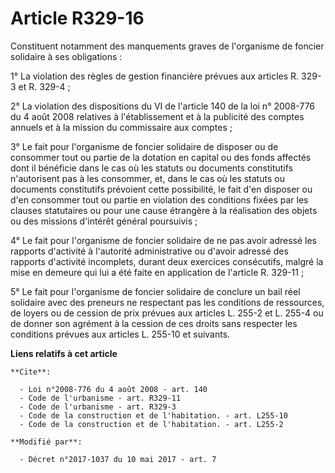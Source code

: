 # Article R329-16

Constituent notamment des manquements graves de l'organisme de foncier solidaire à ses obligations :

1° La violation des règles de gestion financière prévues aux articles R. 329-3 et R. 329-4 ;

2° La violation des dispositions du VI de l'article 140 de la loi n° 2008-776 du 4 août 2008 relatives à l'établissement et à
la publicité des comptes annuels et à la mission du commissaire aux comptes ;

3° Le fait pour l'organisme de foncier solidaire de disposer ou de consommer tout ou partie de la dotation en capital ou des
fonds affectés dont il bénéficie dans le cas où les statuts ou documents constitutifs n'autorisent pas à les consommer, et,
dans le cas où les statuts ou documents constitutifs prévoient cette possibilité, le fait d'en disposer ou d'en consommer
tout ou partie en violation des conditions fixées par les clauses statutaires ou pour une cause étrangère à la réalisation
des objets ou des missions d'intérêt général poursuivis ;

4° Le fait pour l'organisme de foncier solidaire de ne pas avoir adressé les rapports d'activité à l'autorité administrative
ou d'avoir adressé des rapports d'activité incomplets, durant deux exercices consécutifs, malgré la mise en demeure qui lui a
été faite en application de l'article R. 329-11 ;

5° Le fait pour l'organisme de foncier solidaire de conclure un bail réel solidaire avec des preneurs ne respectant pas les
conditions de ressources, de loyers ou de cession de prix prévues aux articles L. 255-2 et L. 255-4 ou de donner son agrément
à la cession de ces droits sans respecter les conditions prévues aux articles L. 255-10 et suivants.

**Liens relatifs à cet article**

	**Cite**:

	  - Loi n°2008-776 du 4 août 2008 - art. 140
	  - Code de l'urbanisme - art. R329-11
	  - Code de l'urbanisme - art. R329-3
	  - Code de la construction et de l'habitation. - art. L255-10
	  - Code de la construction et de l'habitation. - art. L255-2

	**Modifié par**:

	  - Décret n°2017-1037 du 10 mai 2017 - art. 7
